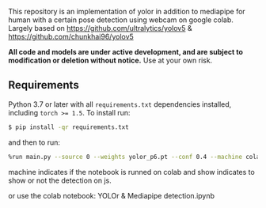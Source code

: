 This repository is an implementation of yolor in addition to mediapipe for human with a certain pose detection using webcam on google colab. 
Largely based on https://github.com/ultralytics/yolov5 & https://github.com/chunkhai96/yolov5 

**All code and models are under active development, and are subject to modification or deletion without notice.** Use at your own risk.


## Requirements

Python 3.7 or later with all `requirements.txt` dependencies installed, including `torch >= 1.5`. To install run:
```bash
$ pip install -qr requirements.txt
```
and then to run:
```bash
%run main.py --source 0 --weights yolor_p6.pt --conf 0.4 --machine colab --show False
```
machine indicates if the notebook is runned on colab and show indicates to show or not the detection on js.

or use the colab notebook: YOLOr & Mediapipe detection.ipynb

